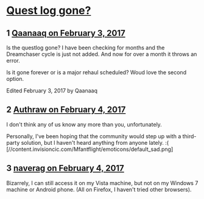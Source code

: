 # [Quest log gone?](https://community.fantasyflightgames.com/topic/241684-quest-log-gone/)

## 1 [Qaanaaq on February 3, 2017](https://community.fantasyflightgames.com/topic/241684-quest-log-gone/?do=findComment&comment=2623063)

Is the questlog gone? I have been checking for months and the Dreamchaser cycle is just not added. And now for over a month it throws an error.

Is it gone forever or is a major rehaul scheduled? Woud love the second option.

Edited February 3, 2017 by Qaanaaq

## 2 [Authraw on February 4, 2017](https://community.fantasyflightgames.com/topic/241684-quest-log-gone/?do=findComment&comment=2625231)

I don't think any of us know any more than you, unfortunately.

Personally, I've been hoping that the community would step up with a third-party solution, but I haven't heard anything from anyone lately. :( [//content.invisioncic.com/Mfantflight/emoticons/default_sad.png]

## 3 [naverag on February 4, 2017](https://community.fantasyflightgames.com/topic/241684-quest-log-gone/?do=findComment&comment=2625307)

Bizarrely, I can still access it on my Vista machine, but not on my Windows 7 machine or Android phone. (All on Firefox, I haven't tried other browsers).

